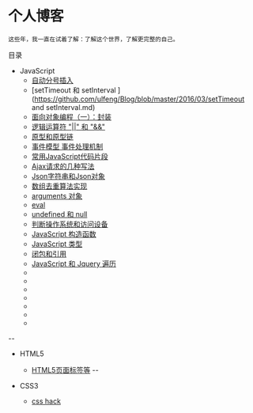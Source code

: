 # 个人博客
    这些年，我一直在试着了解：了解这个世界，了解更完整的自己。
    
目录

* JavaScript
    * [自动分号插入](https://github.com/ulfeng/Blog/blob/master/2016/03/JavaScript%20%E8%87%AA%E5%8A%A8%E5%88%86%E5%8F%B7%E6%8F%92%E5%85%A5.md)
    * [setTimeout 和 setInterval ](https://github.com/ulfeng/Blog/blob/master/2016/03/setTimeout and setInterval.md)
    * [面向对象编程（一）：封装](https://github.com/ulfeng/blog/blob/master/2016/03/object-oriented(1).md)
    * [逻辑运算符 "||" 和 "&&"](https://github.com/ulfeng/blog/blob/master/2016/03/JavaScript%20%E9%80%BB%E8%BE%91%E8%BF%90%E7%AE%97%E7%AC%A6.md)
    * [原型和原型链](https://github.com/ulfeng/blog/blob/master/2016/03/Prototype%20and%20Prototype%20chain.md)
    * [事件模型 事件处理机制](https://github.com/ulfeng/blog/blob/master/2016/03/event.md)
    * [常用JavaScript代码片段](https://github.com/ulfeng/blog/blob/master/2015/100%E4%B8%AA%E5%B8%B8%E7%94%A8%E7%9A%84%E5%8E%9F%E7%94%9FJavaScipt%E4%BB%A3%E7%A0%81%E7%89%87%E6%AE%B5-01.md)
    * [Ajax请求的几种写法](https://github.com/ulfeng/blog/blob/master/2015/Ajax%20%E8%AF%B7%E6%B1%82%E7%9A%84%E5%87%A0%E7%A7%8D%E5%86%99%E6%B3%95.md)
    * [Json字符串和Json对象](https://github.com/ulfeng/blog/blob/master/2015/JSON%20%E5%AD%97%E7%AC%A6%E4%B8%B2%20%E5%92%8C%20JSON%20%E5%AF%B9%E8%B1%A1.md)
    * [数组去重算法实现](https://github.com/ulfeng/blog/blob/master/2015/JS%E6%95%B0%E7%BB%84%E5%8E%BB%E9%87%8D%E7%AE%97%E6%B3%95%E5%AE%9E%E7%8E%B0.md)
    * [arguments 对象](https://github.com/ulfeng/blog/blob/master/2015/JavaScript%20arguments%20%E5%AF%B9%E8%B1%A1.md)
    * [eval](https://github.com/ulfeng/blog/blob/master/2015/JavaScript%20eval.md)
    * [undefined 和 null](https://github.com/ulfeng/blog/blob/master/2015/JavaScript%20undefined%20和%20null.md)
    * [判断操作系统和访问设备](https://github.com/ulfeng/blog/blob/master/2015/JavaScript%20%E5%88%A4%E6%96%AD%E6%93%8D%E4%BD%9C%E7%B3%BB%E7%BB%9F%E7%B1%BB%E5%9E%8B%E5%92%8C%E8%AE%BF%E9%97%AE%E8%AE%BE%E5%A4%87.md)
    * [JavaScript 构造函数](https://github.com/ulfeng/blog/blob/master/2015/JavaScript%20%E6%9E%84%E9%80%A0%E5%87%BD%E6%95%B0.md)
    * [JavaScript 类型](https://github.com/ulfeng/blog/blob/master/2015/JavaScript%20%E7%B1%BB%E5%9E%8B.md)
    * [闭包和引用](https://github.com/ulfeng/blog/blob/master/2015/JavaScript%20%E9%97%AD%E5%8C%85%E5%92%8C%E5%BC%95%E7%94%A8.md)
    * [JavaScript 和 Jquery 遍历](https://github.com/ulfeng/blog/blob/master/2015/JavaScript%E5%92%8CJquery%E9%81%8D%E5%8E%86li%E4%B8%AD%E7%9A%84img.md)
    * []()
    * []()
    * []()
    * []()
    * []()
    * []()
    * []()

--

* HTML5
    * [HTML5页面<meta>标签等](https://github.com/ulfeng/blog/blob/master/2016/03/HTML5%20%3Cmeta%3E%E7%AD%89%E6%80%BB%E7%BB%93.md)
--

* CSS3
    * [css hack](https://github.com/ulfeng/blog/blob/master/2015/CSS%20hack%20.md)
